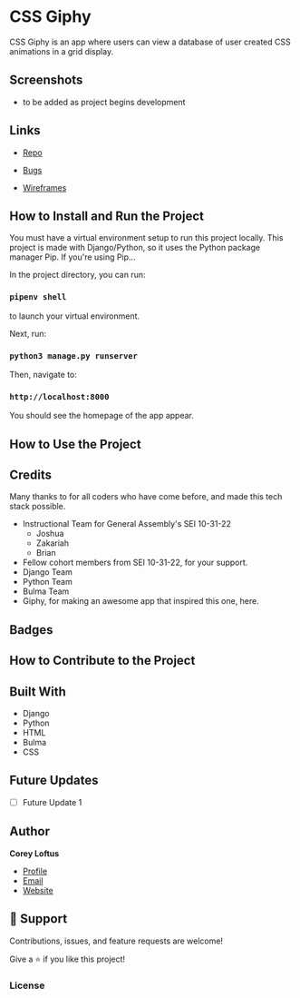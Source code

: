 # CSS Giphy

CSS Giphy is an app where users can view a database of user created CSS animations in a grid display.

## Screenshots

-   to be added as project begins development

## Links

-   [Repo](https://github.com/coreyloftus/css-giphy/edit/main/readme.md "Repo")

-   [Bugs](https://github.com/coreyloftus/<project-name>/issues "Issues Page")

-   [Wireframes](https://www.figma.com/file/g76YgWIyT3rpwRORYhhRxl/CSSclips?node-id=0%3A1&t=CbeFnI6NZkVwaiTI-1 "Figma Wireframes")

## How to Install and Run the Project

You must have a virtual environment setup to run this project locally. This project is made with Django/Python, so it uses the Python package manager Pip. If you're using Pip...

In the project directory, you can run:

### `pipenv shell`

to launch your virtual environment.

Next, run:

### `python3 manage.py runserver`

Then, navigate to:

### `http://localhost:8000`

You should see the homepage of the app appear.

## How to Use the Project

## Credits

Many thanks to for all coders who have come before, and made this tech stack possible.

-   Instructional Team for General Assembly's SEI 10-31-22
    -   Joshua
    -   Zakariah
    -   Brian
-   Fellow cohort members from SEI 10-31-22, for your support.
-   Django Team
-   Python Team
-   Bulma Team
-   Giphy, for making an awesome app that inspired this one, here.

## Badges

## How to Contribute to the Project

## Built With

-   Django
-   Python
-   HTML
-   Bulma
-   CSS

## Future Updates

-   [ ] Future Update 1

## Author

**Corey Loftus**

-   [Profile](https://github.com/rohit19060 "Corey Loftus")
-   [Email](mailto:coreyloftus@gmail.com?subject=Hi "Hi there!")
-   [Website](https://corey-loftus.netlify.app "My Portfolio")

## 🤝 Support

Contributions, issues, and feature requests are welcome!

Give a ⭐️ if you like this project!

### License

